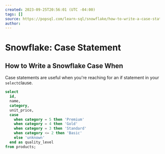 ```yaml
---
created: 2023-09-25T20:56:01 (UTC -04:00)
tags: []
source: https://popsql.com/learn-sql/snowflake/how-to-write-a-case-statement-in-snowflake
author: 
---
```


# Snowflake: Case Statement 

## How to Write a Snowflake Case When

Case statements are useful when you're reaching for an if statement in your `select`clause.

```sql
select
  id,
  name,
  category,
  unit_price,
  case
    when category = 5 then 'Premium'
    when category = 4 then 'Gold'
    when category = 3 then 'Standard'
    when category <= 2 then 'Basic'
    else 'unknown'
  end as quality_level
from products;
```
